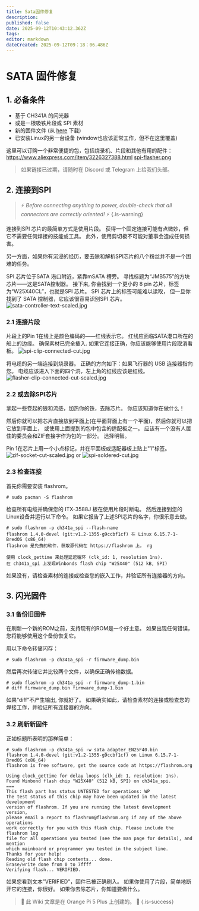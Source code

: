 ```yaml
---
title: Sata固件修复
description:
published: false
date: 2025-09-12T10:43:12.362Z
tags:
editor: markdown
dateCreated: 2025-09-12T09：18：06.486Z
---
```


# SATA 固件修复

## 1. 必备条件

- 基于 CH341A 的闪光器
- 或是一根吸铁片段或 SPI 素材
- 新的固件文件 (从 [here](/wiki-itx3588j-pics/satafw/sata_adapter_en25f40.bin) 下载)
- 已安装Linux的另一台设备 (window也应该正常工作，但不在这里覆盖)

这里可以订购一个非常便捷的包，包括烧录机、片段和其他有用的配件：
https://www.aliexpress.com/item/3226327388.html
[spi-flasher.png](/wiki-itx3588j-pics/spi-flasher.png)

> 如果链接已过期，请随时在 Discord 或 Telegram 上给我们头部。

## 2. 连接到SPI

> ⚡ _Before connecting anything to power, double-check that all connectors are correctly oriented!_ ⚡
> {.is-warning}

连接到SPI 芯片的最简单方式是使用片段。 获得一个固定连接可能有点微妙，但它不需要任何焊接的技能或工具。 此外，使用剪切极不可能对董事会造成任何损害。

另一方面，如果你有沉浸的经历，要去除和解析SPI芯片的八个粉丝并不是一个困难的任务。

SPI 芯片位于SATA 港口附近，紧靠mSATA 槽旁。 寻找标题为“JMB575”的方块芯片——这是SATA控制器。 接下来, 你会找到一个更小的 8 pin 芯片，标签为“W25X40CL”，也就是SPI 芯片。 SPI 芯片上的标签可能难以读取， 但一旦你找到了 SATA 控制器，它应该很容易识别SPI 芯片。
![sata-controller-text-scaled.jpg](/wiki-itx3588j-pics/sata-controller-text-scaled.jpg)

### 2.1 连接片段

片段上的Pin 1在线上是颜色编码的——红线表示它。 红线应面临SATA港口所在的船上的边缘。
确保素材已完全插入. 如果它连接正确，你应该能够使用片段取消看板。
![spi-clip-connected-cut.jpg](/wiki-itx3588j-pics/spi-clip-connected-cut.jpg)

将电缆的另一端连接到烧录器。 正确的方向如下：如果飞行器的 USB 连接器指向您。 电缆应该进入下面的四个洞，左上角的红线应该是红线。
![flasher-clip-connected-cut-scaled.jpg](/wiki-itx3588j-pics/flasher-clip-connected-cut-scaled.jpg)

### 2.2 或去除SPI芯片

拿起一些卷起的狼和流感，加热你的铁，去除芯片。 你应该知道你在做什么！

然后你就可以把芯片直接放到平面上(在平面背面上有一个平面)，然后你就可以把它放到平面上， 或使用上面提到的包中包含的适配板之一。
应该有一个没有人居住的委员会和ZIF套接字作为包的一部分。 选择明智。

Pin 1在芯片上用一个小点标记，并在平面板或适配器板上贴上"1"标签。
![zif-socket-cut-scaled.jpg](/wiki-itx3588j-pics/zif-socket-cut-scaled.jpg)
or
![spi-soldered-cut.jpg](/wiki-itx3588j-pics/spi-soldered-cut.jpg)

### 2.3 检查连接

首先你需要安装 flashrom。

```
# sudo pacman -S flashrom
```

检查所有电缆并确保您的 ITX-3588J 板在使用片段时断电。
然后连接到您的Linux设备并运行以下命令。
如果它报告了上述SPI芯片的名字，你很乐意去做。

```
# sudo flashrom -p ch341a_spi --flash-name
flashrom 1.4.0-devel (git:v1.2-1355-g9ccbf1cf) 在 Linux 6.15.7-1-BredOS (x86_64)
flashrom 是免费的软件，获取源代码在 https://flashrom 上。 rg

使用 clock_gettime 来处理延迟循环 (clk_id: 1, resolution 1ns).
在 ch341a_spi 上发现Winbonds flash chip "W25X40" (512 kB, SPI)
```

如果没有，请检查素材的连接或检查您的嵌入工作，并验证所有连接器的方向。

## 3. 闪光固件

### 3.1 备份旧固件

在刷新一个新的ROM之前，支持现有的ROM是一个好主意。
如果出现任何错误，您将能够使用这个备份恢复它。

用以下命令转储闪存：

```
# sudo flashrom -p ch341a_spi -r firmware_dump.bin
```

然后再次转储它并比较两个文件，以确保正确传输数据。

```
# sudo flashrom -p ch341a_spi -r firmware_dump-1.bin
# diff firmware_dump.bin firmware_dump-1.bin
```

如果“diff”不产生输出, 你就好了。
如果确实如此，请检查素材的连接或检查您的焊接工作，并验证所有连接器的方向。

### 3.2 刷新新固件

正如标题所表明的那样简单：

```
# sudo flashrom -p ch341a_spi -w sata_adapter_EN25F40.bin 
flashrom 1.4.0-devel (git:v1.2-1355-g9ccbf1cf) on Linux 6.15.7-1-BredOS (x86_64)
flashrom is free software, get the source code at https://flashrom.org

Using clock_gettime for delay loops (clk_id: 1, resolution: 1ns).
Found Winbond flash chip "W25X40" (512 kB, SPI) on ch341a_spi.
===
This flash part has status UNTESTED for operations: WP
The test status of this chip may have been updated in the latest development
version of flashrom. If you are running the latest development version,
please email a report to flashrom@flashrom.org if any of the above operations
work correctly for you with this flash chip. Please include the flashrom log
file for all operations you tested (see the man page for details), and mention
which mainboard or programmer you tested in the subject line.
Thanks for your help!
Reading old flash chip contents... done.
Erase/write done from 0 to 7ffff
Verifying flash... VERIFIED.
```

如果您看到文本"VERIFIED"，固件已被正确刷入。 如果你使用了片段，简单地断开它的连接，你很好。 如果你去除芯片，你知道要做什么。

> 🍊 此 Wiki 文章是在 Orange Pi 5 Plus 上创建的。 🍊
> {.is-success}
